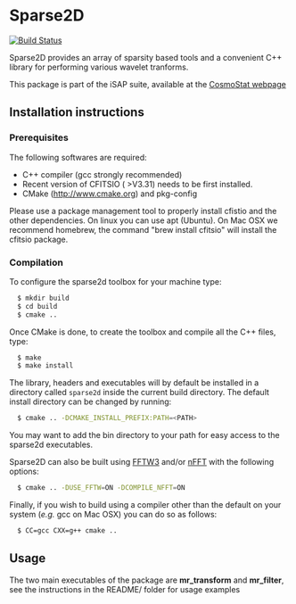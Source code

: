 # Sparse2D
[![Build Status](https://travis-ci.org/CosmoStat/Sparse2D.svg?branch=master)](https://travis-ci.org/CosmoStat/Sparse2D)

Sparse2D provides an array of sparsity based tools and a convenient C++ library for performing various wavelet tranforms.

This package is part of the iSAP suite, available at the [CosmoStat webpage](http://www.cosmostat.org/software/isap)

## Installation instructions

### Prerequisites

The following softwares are required:

   - C++ compiler (gcc strongly recommended)
   - Recent version of CFITSIO ( >V3.31) needs to be first installed.
   - CMake (http://www.cmake.org) and pkg-config

Please use a package management tool to properly install cfistio and the other dependencies. On linux you can use apt (Ubuntu).
On Mac OSX we recommend homebrew, the command "brew install cfitsio" will install the cfitsio package.

### Compilation

To configure the sparse2d toolbox for your machine type:

```bash
  $ mkdir build
  $ cd build
  $ cmake ..
```

Once CMake is done, to create the toolbox and compile all the C++ files, type:

```bash
  $ make
  $ make install
```

The library, headers and executables will by default be installed in a directory
called `sparse2d` inside the current build directory. The default install directory
can be changed by running:

```bash
  $ cmake .. -DCMAKE_INSTALL_PREFIX:PATH=<PATH>
```

You may want to add the bin directory to your path for easy access to the sparse2d executables.

Sparse2D can also be built using [FFTW3](http://www.fftw.org/) and/or
[nFFT](https://www-user.tu-chemnitz.de/~potts/nfft/) with the following options:

```bash
  $ cmake .. -DUSE_FFTW=ON -DCOMPILE_NFFT=ON
```

Finally, if you wish to build using a compiler other than the default on your
system (*e.g.* gcc on Mac OSX) you can do so as follows:

```bash
  $ CC=gcc CXX=g++ cmake ..
```

## Usage

The two main executables of the package are **mr_transform** and **mr_filter**, see the instructions in the README/ folder for usage examples
